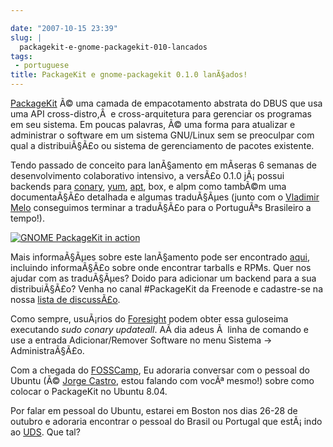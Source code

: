 ```yaml
---

date: "2007-10-15 23:39"
slug: |
  packagekit-e-gnome-packagekit-010-lancados
tags:
 - portuguese
title: PackageKit e gnome-packagekit 0.1.0 lanÃ§ados!
---
```


[PackageKit](http://www.packagekit.org/) Ã© uma camada de empacotamento
abstrata do DBUS que usa uma API cross-distro,Â  e cross-arquitetura
para gerenciar os programas em seu sistema. Em poucas palavras, Ã© uma
forma para atualizar e administrar o software em um sistema GNU/Linux
sem se preoculpar com qual a distribuiÃ§Ã£o ou sistema de gerenciamento
de pacotes existente.

Tendo passado de conceito para lanÃ§amento em mÃ­seras 6 semanas de
desenvolvimento colaborativo intensivo, a versÃ£o 0.1.0 jÃ¡ possui
backends para
[conary](http://en.wikipedia.org/wiki/Conary_%28package_manager%29),
[yum](http://en.wikipedia.org/wiki/Yellow_dog_Updater%2C_Modified),
[apt](http://en.wikipedia.org/wiki/Advanced_Packaging_Tool), box, e alpm
como tambÃ©m uma documentaÃ§Ã£o detalhada e algumas traduÃ§Ãµes (junto
com o [Vladimir Melo](http://vladimirmelo.wordpress.com/) conseguimos
terminar a traduÃ§Ã£o para o PortuguÃªs Brasileiro a tempo!).

[![GNOME PackageKit in
action](http://farm3.static.flickr.com/2112/1581501049_68f463f34d.jpg)](http://www.flickr.com/photos/ogmaciel/1581501049/)

Mais informaÃ§Ãµes sobre este lanÃ§amento pode ser encontrado
[aqui](http://lists.freedesktop.org/archives/packagekit/2007-October/000657.html),
incluindo informaÃ§Ã£o sobre onde encontrar tarballs e RPMs. Quer nos
ajudar com as traduÃ§Ãµes? Doido para adicionar um backend para a sua
distribuiÃ§Ã£o? Venha no canal \#PackageKit da Freenode e cadastre-se na
nossa [lista de
discussÃ£o](http://lists.freedesktop.org/mailman/listinfo/packagekit).

Como sempre, usuÃ¡rios do [Foresight](http://www.foresightlinux.org)
podem obter essa guloseima executando *sudo conary updateall*. AÃ­ dia
adeus Ã  linha de comando e use a entrada Adicionar/Remover Software no
menu Sistema -\> AdministraÃ§Ã£o.

Com a chegada do [FOSSCamp](http://fosscamp.org), Eu adoraria conversar
com o pessoal do Ubuntu (Ã© [Jorge
Castro](http://stompbox.typepad.com/blog/), estou falando com vocÃª
mesmo!) sobre como colocar o PackageKit no Ubuntu 8.04.

Por falar em pessoal do Ubuntu, estarei em Boston nos dias 26-28 de
outubro e adoraria encontrar o pessoal do Brasil ou Portugal que
estÃ¡ indo ao [UDS](https://wiki.ubuntu.com/UDS-Boston/). Que tal?
